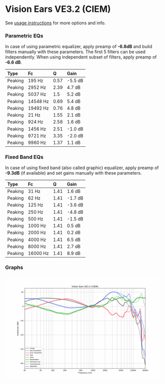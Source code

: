 # Vision Ears VE3.2 (CIEM)
See [usage instructions](https://github.com/jaakkopasanen/AutoEq#usage) for more options and info.

### Parametric EQs
In case of using parametric equalizer, apply preamp of **-6.8dB** and build filters manually
with these parameters. The first 5 filters can be used independently.
When using independent subset of filters, apply preamp of **-6.6 dB**.

| Type    | Fc       |    Q | Gain    |
|:--------|:---------|:-----|:--------|
| Peaking | 195 Hz   | 0.57 | -5.5 dB |
| Peaking | 2952 Hz  | 2.39 | 4.7 dB  |
| Peaking | 5037 Hz  | 1.5  | 5.2 dB  |
| Peaking | 14548 Hz | 0.69 | 5.4 dB  |
| Peaking | 19492 Hz | 0.76 | 4.8 dB  |
| Peaking | 21 Hz    | 1.55 | 2.1 dB  |
| Peaking | 924 Hz   | 2.58 | 1.6 dB  |
| Peaking | 1456 Hz  | 2.51 | -1.0 dB |
| Peaking | 9721 Hz  | 3.35 | -2.0 dB |
| Peaking | 9960 Hz  | 1.37 | 1.1 dB  |

### Fixed Band EQs
In case of using fixed band (also called graphic) equalizer, apply preamp of **-9.3dB**
(if available) and set gains manually with these parameters.

| Type    | Fc       |    Q | Gain    |
|:--------|:---------|:-----|:--------|
| Peaking | 31 Hz    | 1.41 | 1.6 dB  |
| Peaking | 62 Hz    | 1.41 | -1.7 dB |
| Peaking | 125 Hz   | 1.41 | -3.6 dB |
| Peaking | 250 Hz   | 1.41 | -4.8 dB |
| Peaking | 500 Hz   | 1.41 | -1.5 dB |
| Peaking | 1000 Hz  | 1.41 | 0.5 dB  |
| Peaking | 2000 Hz  | 1.41 | 0.2 dB  |
| Peaking | 4000 Hz  | 1.41 | 6.5 dB  |
| Peaking | 8000 Hz  | 1.41 | 2.7 dB  |
| Peaking | 16000 Hz | 1.41 | 8.9 dB  |

### Graphs
![](./Vision%20Ears%20VE3.2%20(CIEM).png)